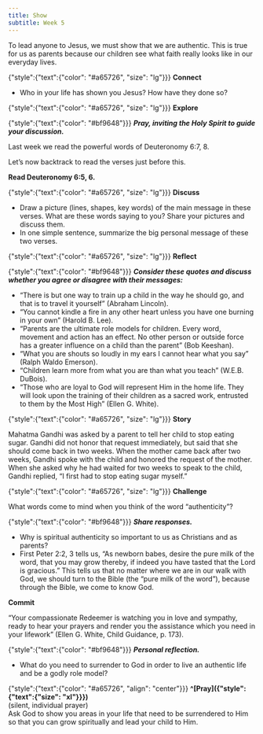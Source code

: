 ```yaml
---
title: Show
subtitle: Week 5
---
```



To lead anyone to Jesus, we must show that we are authentic. This is true for us as parents because our children see what faith really looks like in our everyday lives.

{"style":{"text":{"color": "#a65726", "size": "lg"}}}
**Connect**

- Who in your life has shown you Jesus? How have they done so?

{"style":{"text":{"color": "#a65726", "size": "lg"}}}
**Explore**

{"style":{"text":{"color": "#bf9648"}}}
_**Pray, inviting the Holy Spirit to guide your discussion.**_

Last week we read the powerful words of Deuteronomy 6:7, 8. 

Let’s now backtrack to read the verses just before this.

**Read Deuteronomy 6:5, 6.**

{"style":{"text":{"color": "#a65726", "size": "lg"}}}
**Discuss**

- Draw a picture (lines, shapes, key words) of the main message in these verses. What are these words saying to you? Share your pictures and discuss them.
- In one simple sentence, summarize the big personal message of these two verses.

{"style":{"text":{"color": "#a65726", "size": "lg"}}}
**Reflect**

{"style":{"text":{"color": "#bf9648"}}}
_**Consider these quotes and discuss whether you agree or disagree with their messages:**_

- “There is but one way to train up a child in the way he should go, and that is to travel it yourself” (Abraham Lincoln).
- “You cannot kindle a fire in any other heart unless you have one burning in your own” (Harold B. Lee).
- “Parents are the ultimate role models for children. Every word, movement and action has an effect. No other person or outside force has a greater influence on a child than the parent” (Bob Keeshan).
- “What you are shouts so loudly in my ears I cannot hear what you say”  (Ralph Waldo Emerson).
- “Children learn more from what you are than what you teach” (W.E.B. DuBois).
- “Those who are loyal to God will represent Him in the home life. They will look upon the training of their children as a sacred work, entrusted to them by the Most High” (Ellen G. White).

{"style":{"text":{"color": "#a65726", "size": "lg"}}}
**Story**

Mahatma Gandhi was asked by a parent to tell her child to stop eating sugar. Gandhi did not honor that request immediately, but said that she should come back in two weeks. When the mother came back after two weeks, Gandhi spoke with the child and honored the request of the mother. When she asked why he had waited for two weeks to speak to the child, Gandhi replied, “I first had to stop eating sugar myself.”

{"style":{"text":{"color": "#a65726", "size": "lg"}}}
**Challenge**

What words come to mind when you think of the word “authenticity”?

{"style":{"text":{"color": "#bf9648"}}}
_**Share responses.**_

- Why is spiritual authenticity so important to us as Christians and as parents?
- First Peter 2:2, 3 tells us, “As newborn babes, desire the pure milk of the word, that you may grow thereby, if indeed you have tasted that the Lord is gracious.” This tells us that no matter where we are in our walk with God, we should turn to the Bible (the “pure milk of the word”), because through the Bible, we come to know God.

**Commit**

“Your compassionate Redeemer is watching you in love and sympathy, ready to hear your prayers and render you the assistance which you need in your lifework” (Ellen G. White, Child Guidance, p. 173).

{"style":{"text":{"color": "#bf9648"}}}
_**Personal reflection.**_

- What do you need to surrender to God in order to live an authentic life and be a godly role model?

{"style":{"text":{"color": "#a65726", "align": "center"}}}
**^[Pray]({"style":{"text":{"size": "xl"}}})**\
(silent, individual prayer)\
Ask God to show you areas in your life that need to be surrendered to Him so that you can grow spiritually and lead your child to Him. 